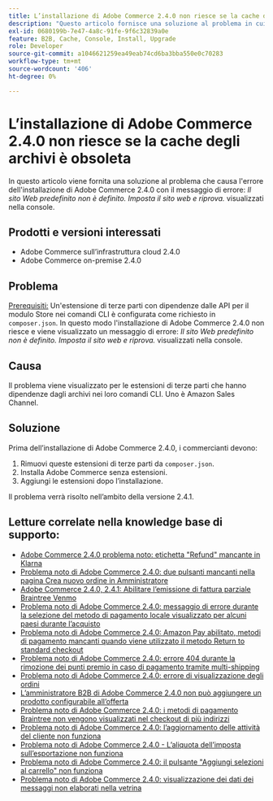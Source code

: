 ```yaml
---
title: L’installazione di Adobe Commerce 2.4.0 non riesce se la cache degli archivi è obsoleta
description: "Questo articolo fornisce una soluzione al problema in cui l’installazione di Adobe Commerce 2.4.0 non riesce e viene visualizzato il messaggio di errore: *Il sito web predefinito non è definito. Imposta il sito web e riprova.* visualizzato nella console."
exl-id: 0680199b-7e47-4a8c-91fe-9f6c32839a0e
feature: B2B, Cache, Console, Install, Upgrade
role: Developer
source-git-commit: a1046621259ea49eab74cd6ba3bba550e0c70283
workflow-type: tm+mt
source-wordcount: '406'
ht-degree: 0%

---
```


# L’installazione di Adobe Commerce 2.4.0 non riesce se la cache degli archivi è obsoleta

In questo articolo viene fornita una soluzione al problema che causa l&#39;errore dell&#39;installazione di Adobe Commerce 2.4.0 con il messaggio di errore: *Il sito Web predefinito non è definito. Imposta il sito web e riprova.* visualizzati nella console.

## Prodotti e versioni interessati

* Adobe Commerce sull’infrastruttura cloud 2.4.0
* Adobe Commerce on-premise 2.4.0

## Problema

<u>Prerequisiti:</u>
Un&#39;estensione di terze parti con dipendenze dalle API per il modulo Store nei comandi CLI è configurata come richiesto in `composer.json`. In questo modo l&#39;installazione di Adobe Commerce 2.4.0 non riesce e viene visualizzato un messaggio di errore: *Il sito Web predefinito non è definito. Imposta il sito web e riprova.* visualizzati nella console.

## Causa

Il problema viene visualizzato per le estensioni di terze parti che hanno dipendenze dagli archivi nei loro comandi CLI. Uno è Amazon Sales Channel.

## Soluzione

Prima dell’installazione di Adobe Commerce 2.4.0, i commercianti devono:

1. Rimuovi queste estensioni di terze parti da `composer.json`.
1. Installa Adobe Commerce senza estensioni.
1. Aggiungi le estensioni dopo l’installazione.

Il problema verrà risolto nell’ambito della versione 2.4.1.

## Letture correlate nella knowledge base di supporto:

* [Adobe Commerce 2.4.0 problema noto: etichetta &quot;Refund&quot; mancante in Klarna](/help/troubleshooting/payments/magento-2-4-0-known-issue-missing-refund-label-in-klarna.md)
* [Problema noto di Adobe Commerce 2.4.0: due pulsanti mancanti nella pagina Crea nuovo ordine in Amministratore](/help/troubleshooting/miscellaneous/magento-2-4-0-known-issue-create-new-order-buttons-missing.md)
* [Adobe Commerce 2.4.0, 2.4.1: Abilitare l’emissione di fattura parziale Braintree Venmo](/help/troubleshooting/payments/magento-2-4-0-2-4-1-enable-braintree-venmo-partial-invoice-issue.md)
* [Problema noto di Adobe Commerce 2.4.0: messaggio di errore durante la selezione del metodo di pagamento locale visualizzato per alcuni paesi durante l’acquisto](/help/troubleshooting/payments/magento-2-4-0-checkout-error-selecting-local-payments.md)
* [Problema noto di Adobe Commerce 2.4.0: Amazon Pay abilitato, metodi di pagamento mancanti quando viene utilizzato il metodo Return to standard checkout](/help/troubleshooting/payments/magento-2-4-0-known-issue-amazon-pay-no-payment-methods.md)
* [Problema noto di Adobe Commerce 2.4.0: errore 404 durante la rimozione dei punti premio in caso di pagamento tramite multi-shipping](/help/troubleshooting/storefront/magento-2-4-0-404-error-removing-rewards-points-on-multi-shipping-checkout.md)
* [Problema noto di Adobe Commerce 2.4.0: errore di visualizzazione degli ordini](/help/troubleshooting/storefront/magento-2-4-0-known-issue-orders-display-error.md)
* [L’amministratore B2B di Adobe Commerce 2.4.0 non può aggiungere un prodotto configurabile all’offerta](/help/troubleshooting/miscellaneous/magento-2-4-0-b2b-admin-can-t-add-configurable-product-to-quote.md)
* [Problema noto di Adobe Commerce 2.4.0: i metodi di pagamento Braintree non vengono visualizzati nel checkout di più indirizzi](/help/troubleshooting/payments/magento-2-4-0-braintree-not-in-multiple-addresses-checkout.md)
* [Problema noto di Adobe Commerce 2.4.0: l’aggiornamento delle attività del cliente non funziona](/help/troubleshooting/miscellaneous/magento-2-4-0-refresh-on-customer-activities-does-not-work.md)
* [Problema noto di Adobe Commerce 2.4.0 - L’aliquota dell’imposta sull’esportazione non funziona](/help/troubleshooting/miscellaneous/magento-2-4-0-known-issue-export-tax-rates-does-not-work.md)
* [Problema noto di Adobe Commerce 2.4.0: il pulsante &quot;Aggiungi selezioni al carrello&quot; non funziona](/help/troubleshooting/miscellaneous/magento-2-4-0-add-selections-to-my-cart-does-not-work.md)
* [Problema noto di Adobe Commerce 2.4.0: visualizzazione dei dati dei messaggi non elaborati nella vetrina](/help/troubleshooting/storefront/magento-2-4-0-issue-storefront-raw-message-data-display.md)
